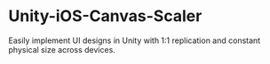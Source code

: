 # Unity-iOS-Canvas-Scaler
Easily implement UI designs in Unity with 1:1 replication and constant physical size across devices.
